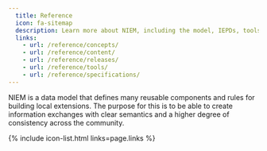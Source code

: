 ```yaml
---
  title: Reference
  icon: fa-sitemap
  description: Learn more about NIEM, including the model, IEPDs, tools, specifications.
  links:
    - url: /reference/concepts/
    - url: /reference/content/
    - url: /reference/releases/
    - url: /reference/tools/
    - url: /reference/specifications/
---
```


NIEM is a data model that defines many reusable components and rules for building local extensions.  The purpose for this is to be able to create information exchanges with clear semantics and a higher degree of consistency across the community.

{% include icon-list.html links=page.links %}
